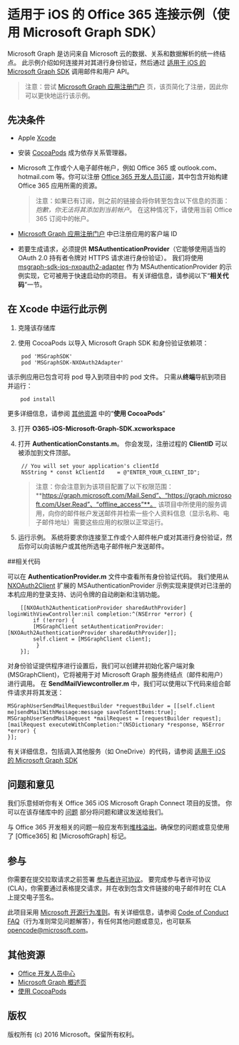 # 适用于 iOS 的 Office 365 连接示例（使用 Microsoft Graph SDK）

Microsoft Graph 是访问来自 Microsoft 云的数据、关系和数据解析的统一终结点。 此示例介绍如何连接并对其进行身份验证，然后通过 [适用于 iOS 的 Microsoft Graph SDK](https://github.com/microsoftgraph/msgraph-sdk-ios) 调用邮件和用户 API。

> 注意：尝试 [Microsoft Graph 应用注册门户](https://graph.microsoft.io/en-us/app-registration) 页，该页简化了注册，因此你可以更快地运行该示例。

## 先决条件
* Apple [Xcode](https://developer.apple.com/xcode/downloads/)
* 安装 [CocoaPods](https://guides.cocoapods.org/using/using-cocoapods.html) 成为依存关系管理器。
* Microsoft 工作或个人电子邮件帐户，例如 Office 365 或 outlook.com、hotmail.com 等。你可以注册 [Office 365 开发人员订阅](https://aka.ms/devprogramsignup)，其中包含开始构建 Office 365 应用所需的资源。

     > 注意：如果已有订阅，则之前的链接会将你转至包含以下信息的页面：*抱歉，你无法将其添加到当前帐户*。 在这种情况下，请使用当前 Office 365 订阅中的帐户。    
* [Microsoft Graph 应用注册门户](https://graph.microsoft.io/en-us/app-registration) 中已注册应用的客户端 ID
* 若要生成请求，必须提供 **MSAuthenticationProvider**（它能够使用适当的 OAuth 2.0 持有者令牌对 HTTPS 请求进行身份验证）。 我们将使用 [msgraph-sdk-ios-nxoauth2-adapter](https://github.com/microsoftgraph/msgraph-sdk-ios-nxoauth2-adapter) 作为 MSAuthenticationProvider 的示例实现，它可被用于快速启动你的项目。 有关详细信息，请参阅以下“**相关代码**”一节。


## 在 Xcode 中运行此示例

1. 克隆该存储库
2. 使用 CocoaPods 以导入 Microsoft Graph SDK 和身份验证依赖项：

        pod 'MSGraphSDK'
        pod 'MSGraphSDK-NXOAuth2Adapter'


 该示例应用已包含可将 pod 导入到项目中的 pod 文件。 只需从**终端**导航到项目并运行：

        pod install

   更多详细信息，请参阅 [其他资源](#其他资源) 中的“**使用 CocoaPods**”

3. 打开 **O365-iOS-Microsoft-Graph-SDK.xcworkspace**
4. 打开 **AuthenticationConstants.m**。 你会发现，注册过程的 **ClientID** 可以被添加到文件顶部。

        // You will set your application's clientId
        NSString * const kClientId    = @"ENTER_YOUR_CLIENT_ID";

    > 注意：你会注意到为该项目配置了以下权限范围：**https://graph.microsoft.com/Mail.Send”、“https://graph.microsoft.com/User.Read”、“offline_access”**。 该项目中所使用的服务调用，向你的邮件帐户发送邮件并检索一些个人资料信息（显示名称、电子邮件地址）需要这些应用的权限以正常运行。

5. 运行示例。 系统将要求你连接至工作或个人邮件帐户或对其进行身份验证，然后你可以向该帐户或其他所选电子邮件帐户发送邮件。


##相关代码

可以在 **AuthenticationProvider.m** 文件中查看所有身份验证代码。 我们使用从 [NXOAuth2Client](https://github.com/nxtbgthng/OAuth2Client) 扩展的 MSAuthenticationProvider 示例实现来提供对已注册的本机应用的登录支持、访问令牌的自动刷新和注销功能。

        [[NXOAuth2AuthenticationProvider sharedAuthProvider] loginWithViewController:nil completion:^(NSError *error) {
            if (!error) {
            [MSGraphClient setAuthenticationProvider:[NXOAuth2AuthenticationProvider sharedAuthProvider]];
            self.client = [MSGraphClient client];
             }
        }];


对身份验证提供程序进行设置后，我们可以创建并初始化客户端对象 (MSGraphClient)，它将被用于对 Microsoft Graph 服务终结点（邮件和用户）进行调用。 在 **SendMailViewcontroller.m** 中，我们可以使用以下代码来组合邮件请求并将其发送：

    MSGraphUserSendMailRequestBuilder *requestBuilder = [[self.client me]sendMailWithMessage:message saveToSentItems:true];    
    MSGraphUserSendMailRequest *mailRequest = [requestBuilder request];   
    [mailRequest executeWithCompletion:^(NSDictionary *response, NSError *error) {      
    }];


有关详细信息，包括调入其他服务（如 OneDrive）的代码，请参阅 [适用于 iOS 的 Microsoft Graph SDK](https://github.com/microsoftgraph/msgraph-sdk-ios)

## 问题和意见

我们乐意倾听你有关 Office 365 iOS Microsoft Graph Connect 项目的反馈。 你可以在该存储库中的 [问题](https://github.com/microsoftgraph/iOS-objectivec-connect-sample/issues) 部分将问题和建议发送给我们。

与 Office 365 开发相关的问题一般应发布到[堆栈溢出](http://stackoverflow.com/questions/tagged/Office365+API)。确保您的问题或意见使用了 [Office365] 和 [MicrosoftGraph] 标记。

## 参与
你需要在提交拉取请求之前签署 [参与者许可协议](https://cla.microsoft.com/)。 要完成参与者许可协议 (CLA)，你需要通过表格提交请求，并在收到包含文件链接的电子邮件时在 CLA 上提交电子签名。

此项目采用 [Microsoft 开源行为准则](https://opensource.microsoft.com/codeofconduct/)。有关详细信息，请参阅 [Code of Conduct FAQ](https://opensource.microsoft.com/codeofconduct/faq/)（行为准则常见问题解答），有任何其他问题或意见，也可联系 [opencode@microsoft.com](mailto:opencode@microsoft.com)。

## 其他资源

* [Office 开发人员中心](http://dev.office.com/)
* [Microsoft Graph 概述页](https://graph.microsoft.io)
* [使用 CocoaPods](https://guides.cocoapods.org/using/using-cocoapods.html)

## 版权
版权所有 (c) 2016 Microsoft。保留所有权利。